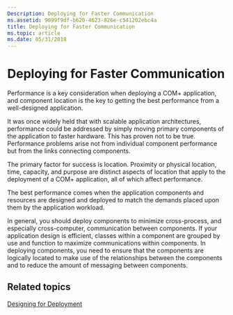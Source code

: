 ```yaml
---
Description: Deploying for Faster Communication
ms.assetid: 9099f9df-b620-4623-826e-c541202ebc4a
title: Deploying for Faster Communication
ms.topic: article
ms.date: 05/31/2018
---
```


# Deploying for Faster Communication

Performance is a key consideration when deploying a COM+ application, and component location is the key to getting the best performance from a well-designed application.

It was once widely held that with scalable application architectures, performance could be addressed by simply moving primary components of the application to faster hardware. This has proven not to be true. Performance problems arise not from individual component performance but from the links connecting components.

The primary factor for success is location. Proximity or physical location, time, capacity, and purpose are distinct aspects of location that apply to the deployment of a COM+ application, all of which affect performance.

The best performance comes when the application components and resources are designed and deployed to match the demands placed upon them by the application workload.

In general, you should deploy components to minimize cross-process, and especially cross-computer, communication between components. If your application design is efficient, classes within a component are grouped by use and function to maximize communications within components. In deploying components, you need to ensure that the components are logically located to make use of the relationships between the components and to reduce the amount of messaging between components.

## Related topics

<dl> <dt>

[Designing for Deployment](designing-for-deployment.md)
</dt> </dl>

 

 



